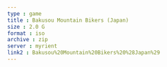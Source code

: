 ```yaml
---
type : game
title : Bakusou Mountain Bikers (Japan)
size : 2.0 G
format : iso
archive : zip
server : myrient
link2 : Bakusou%20Mountain%20Bikers%20%28Japan%29
---
```

